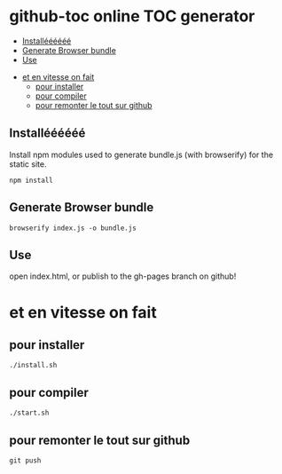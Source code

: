 # github-toc online TOC generator

  * [Installéééééé](#installéééééé)
  * [Generate Browser bundle](#generate-browser-bundle)
  * [Use](#use)
- [et en vitesse on fait](#et-en-vitesse-on-fait)
  * [pour installer](#pour-installer)
  * [pour compiler](#pour-compiler)
  * [pour remonter le tout sur github](#pour-remonter-le-tout-sur-github)


## Installéééééé

Install npm modules used to generate bundle.js (with browserify) for the static site.

```
npm install
```

## Generate Browser bundle

```
browserify index.js -o bundle.js
```

## Use

open index.html, or publish to the gh-pages branch on github!


# et en vitesse on fait

## pour installer

```./install.sh```

## pour compiler

```./start.sh```

## pour remonter le tout sur github

```git push```
